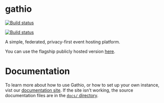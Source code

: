 # gathio

[![Build status](https://github.com/lowercasename/gathio/actions/workflows/ci.yaml/badge.svg)](https://github.com/lowercasename/gathio/actions/workflows/ci.yaml)

[![Build status](https://github.com/lowercasename/gathio/actions/workflows/deploy.yaml/badge.svg)](https://github.com/lowercasename/gathio/actions/workflows/deploy.yaml)

A simple, federated, privacy-first event hosting platform.

You can use the flagship publicly hosted version [here](https://gath.io).

# Documentation

To learn more about how to use Gathio, or how to set up your own instance, vist our [documentation site](https://docs.gath.io). If the site isn't working, the source documentation files are in the [`docs/` directory](https://github.com/lowercasename/gathio/tree/main/docs).
